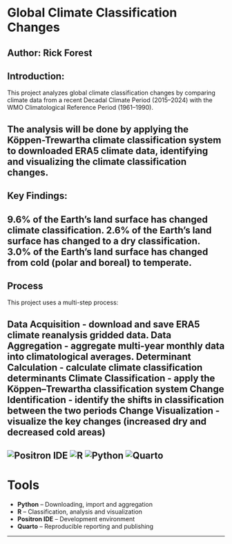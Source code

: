 # Global Climate Classification Changes
Author: Rick Forest  
---

## Introduction: 

This project analyzes global climate classification changes by comparing climate data from a recent Decadal Climate Period (2015–2024) with the WMO Climatological Reference Period (1961–1990).

The analysis will be done by applying the Köppen-Trewartha climate classification system to downloaded ERA5 climate data, identifying and visualizing the climate classification changes.
---

## Key Findings: 

9.6% of the Earth’s land surface has changed climate classification.
2.6% of the Earth’s land surface has changed to a dry classification.
3.0% of the Earth’s land surface has changed from cold (polar and boreal) to temperate.
---

## Process

This project uses a multi-step process:

Data Acquisition - download and save ERA5 climate reanalysis gridded data.
Data Aggregation - aggregate multi-year monthly data into climatological averages.
Determinant Calculation - calculate climate classification determinants
Climate Classification - apply the Köppen–Trewartha classification system
Change Identification - identify the shifts in classification between the two periods
Change Visualization - visualize the key changes (increased dry and decreased cold areas)
---

![Positron IDE](https://img.shields.io/badge/Editor-Positron-blue?logo=rstudio)
![R](https://img.shields.io/badge/R-Programming-blue?logo=r)
![Python](https://img.shields.io/badge/Python-Programming-green?logo=python)
![Quarto](https://img.shields.io/badge/Quarto-Publishing-orange?logo=quarto)
---

# Tools  

- **Python** – Downloading, import and aggregation 
- **R** – Classification, analysis and visualization  
- **Positron IDE** – Development environment  
- **Quarto** – Reproducible reporting and publishing  
---